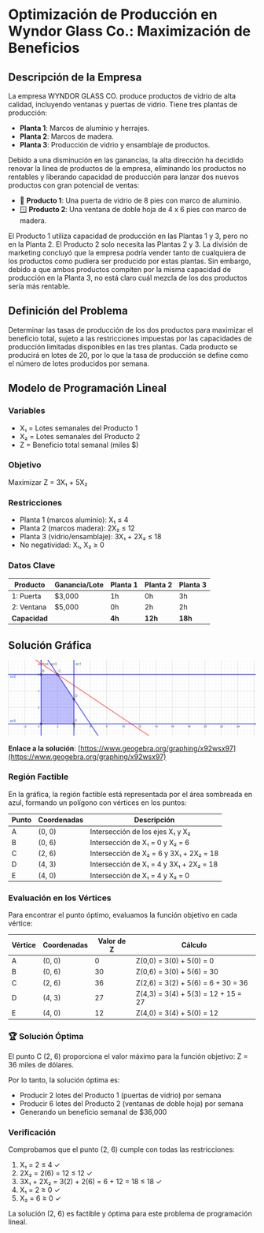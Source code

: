 # Optimización de Producción en Wyndor Glass Co.: Maximización de Beneficios

## Descripción de la Empresa

La empresa WYNDOR GLASS CO. produce productos de vidrio de alta calidad, incluyendo ventanas y puertas de vidrio. Tiene tres plantas de producción:
- **Planta 1**: Marcos de aluminio y herrajes.
- **Planta 2**: Marcos de madera.
- **Planta 3**: Producción de vidrio y ensamblaje de productos.

Debido a una disminución en las ganancias, la alta dirección ha decidido renovar la línea de productos de la empresa, eliminando los productos no rentables y liberando capacidad de producción para lanzar dos nuevos productos con gran potencial de ventas:
- 🚪 **Producto 1**: Una puerta de vidrio de 8 pies con marco de aluminio.
- 🪟 **Producto 2**: Una ventana de doble hoja de 4 x 6 pies con marco de madera.

El Producto 1 utiliza capacidad de producción en las Plantas 1 y 3, pero no en la Planta 2. El Producto 2 solo necesita las Plantas 2 y 3. La división de marketing concluyó que la empresa podría vender tanto de cualquiera de los productos como pudiera ser producido por estas plantas. Sin embargo, debido a que ambos productos compiten por la misma capacidad de producción en la Planta 3, no está claro cuál mezcla de los dos productos sería más rentable.

## Definición del Problema

Determinar las tasas de producción de los dos productos para maximizar el beneficio total, sujeto a las restricciones impuestas por las capacidades de producción limitadas disponibles en las tres plantas. Cada producto se producirá en lotes de 20, por lo que la tasa de producción se define como el número de lotes producidos por semana.

## Modelo de Programación Lineal

### Variables
- X₁ = Lotes semanales del Producto 1
- X₂ = Lotes semanales del Producto 2
- Z = Beneficio total semanal (miles $)

### Objetivo
Maximizar Z = 3X₁ + 5X₂

### Restricciones
- Planta 1 (marcos aluminio): X₁ ≤ 4
- Planta 2 (marcos madera): 2X₂ ≤ 12
- Planta 3 (vidrio/ensamblaje): 3X₁ + 2X₂ ≤ 18
- No negatividad: X₁, X₂ ≥ 0

### Datos Clave

| Producto | Ganancia/Lote | Planta 1 | Planta 2 | Planta 3 |
|----------|---------------|----------|----------|----------|
| 1: Puerta | $3,000 | 1h | 0h | 3h |
| 2: Ventana | $5,000 | 0h | 2h | 2h |
| **Capacidad** | | **4h** | **12h** | **18h** |

## Solución Gráfica

![Solución gráfica en GeoGebra](https://github.com/AvatarGaming/OperationalResearch/blob/main/Programaci%C3%B3n%20Lineal%20-%20M%C3%A9todo%20Gr%C3%A1fico/Wyndor%20Glass%20Co..png?raw=true)

**Enlace a la solución**: [https://www.geogebra.org/graphing/x92wsx97](https://www.geogebra.org/graphing/x92wsx97)

### Región Factible

En la gráfica, la región factible está representada por el área sombreada en azul, formando un polígono con vértices en los puntos:

| Punto | Coordenadas | Descripción |
|-------|-------------|-------------|
| A | (0, 0) | Intersección de los ejes X₁ y X₂ |
| B | (0, 6) | Intersección de X₁ = 0 y X₂ = 6 |
| C | (2, 6) | Intersección de X₂ = 6 y 3X₁ + 2X₂ = 18 |
| D | (4, 3) | Intersección de X₁ = 4 y 3X₁ + 2X₂ = 18 |
| E | (4, 0) | Intersección de X₁ = 4 y X₂ = 0 |

### Evaluación en los Vértices

Para encontrar el punto óptimo, evaluamos la función objetivo en cada vértice:

| Vértice | Coordenadas | Valor de Z | Cálculo |
|---------|-------------|------------|---------|
| A | (0, 0) | 0 | Z(0,0) = 3(0) + 5(0) = 0 |
| B | (0, 6) | 30 | Z(0,6) = 3(0) + 5(6) = 30 |
| C | (2, 6) | 36 | Z(2,6) = 3(2) + 5(6) = 6 + 30 = 36 |
| D | (4, 3) | 27 | Z(4,3) = 3(4) + 5(3) = 12 + 15 = 27 |
| E | (4, 0) | 12 | Z(4,0) = 3(4) + 5(0) = 12 |

### 🏆 Solución Óptima

El punto C (2, 6) proporciona el valor máximo para la función objetivo: Z = 36 miles de dólares.

Por lo tanto, la solución óptima es:
- Producir 2 lotes del Producto 1 (puertas de vidrio) por semana
- Producir 6 lotes del Producto 2 (ventanas de doble hoja) por semana
- Generando un beneficio semanal de $36,000

### Verificación

Comprobamos que el punto (2, 6) cumple con todas las restricciones:
1. X₁ = 2 ≤ 4 ✓
2. 2X₂ = 2(6) = 12 ≤ 12 ✓
3. 3X₁ + 2X₂ = 3(2) + 2(6) = 6 + 12 = 18 ≤ 18 ✓
4. X₁ = 2 ≥ 0 ✓
5. X₂ = 6 ≥ 0 ✓

La solución (2, 6) es factible y óptima para este problema de programación lineal.